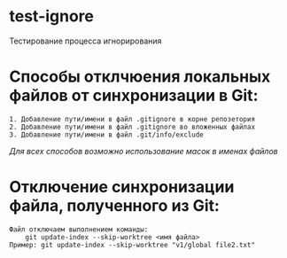 # test-ignore
Тестирование процесса игнорирования


# Способы отклчюения локальных файлов от синхронизации в Git:
    1. Добавление пути/имени в файл .gitignore в корне репозетория
    2. Добавление пути/имени в файл .gitignore во вложенных файлах
    3. Добавление пути/имени в файл .git/info/exclude
    
<i>Для всех способов возможно использование масок в именах файлов</i>

# Отключение синхронизации файла, полученного из Git:
    Файл отключаем выполнением команды:
        git update-index --skip-worktree <имя файла>
    Пример: git update-index --skip-worktree "v1/global file2.txt"
